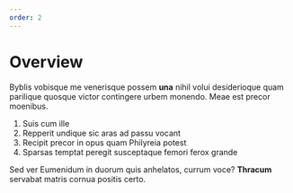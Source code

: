 ```yaml
---
order: 2
---
```


# Overview

Byblis vobisque me venerisque possem **una** nihil volui desiderioque quam
parilique quosque victor contingere urbem monendo. Meae est precor moenibus.

1. Suis cum ille
2. Repperit undique sic aras ad passu vocant
3. Recipit precor in opus quam Philyreia potest
4. Sparsas temptat peregit susceptaque femori ferox grande

Sed ver Eumenidum in duorum quis anhelatos, currum voce? **Thracum** servabat
matris cornua positis certo.
